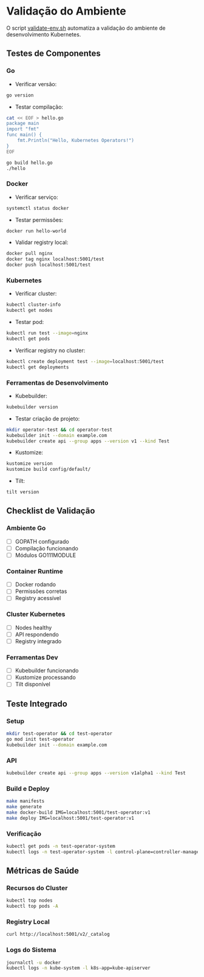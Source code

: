 # Validação do Ambiente

O script [validate-env.sh](scripts/validate-env.sh) automatiza a validação do ambiente de desenvolvimento Kubernetes.

## Testes de Componentes

### Go

- Verificar versão:

```bash
go version
```

- Testar compilação:

```bash
cat << EOF > hello.go
package main
import "fmt"
func main() {
    fmt.Println("Hello, Kubernetes Operators!")
}
EOF

go build hello.go
./hello
```

### Docker

- Verificar serviço:

```bash
systemctl status docker
```

- Testar permissões:

```bash
docker run hello-world
```

- Validar registry local:

```bash
docker pull nginx
docker tag nginx localhost:5001/test
docker push localhost:5001/test
```

### Kubernetes

- Verificar cluster:

```bash
kubectl cluster-info
kubectl get nodes
```

- Testar pod:

```bash
kubectl run test --image=nginx
kubectl get pods
```

- Verificar registry no cluster:

```bash
kubectl create deployment test --image=localhost:5001/test
kubectl get deployments
```

### Ferramentas de Desenvolvimento

- Kubebuilder:

```bash
kubebuilder version
```

- Testar criação de projeto:

```bash
mkdir operator-test && cd operator-test
kubebuilder init --domain example.com
kubebuilder create api --group apps --version v1 --kind Test
```

- Kustomize:

```bash
kustomize version
kustomize build config/default/
```

- Tilt:

```bash
tilt version
```

## Checklist de Validação

### Ambiente Go

- [ ] GOPATH configurado
- [ ] Compilação funcionando
- [ ] Módulos GO111MODULE

### Container Runtime

- [ ] Docker rodando
- [ ] Permissões corretas
- [ ] Registry acessível

### Cluster Kubernetes

- [ ] Nodes healthy
- [ ] API respondendo
- [ ] Registry integrado

### Ferramentas Dev

- [ ] Kubebuilder funcionando
- [ ] Kustomize processando
- [ ] Tilt disponível

## Teste Integrado

### Setup

```bash
mkdir test-operator && cd test-operator
go mod init test-operator
kubebuilder init --domain example.com
```

### API

```bash
kubebuilder create api --group apps --version v1alpha1 --kind Test
```

### Build e Deploy

```bash
make manifests
make generate
make docker-build IMG=localhost:5001/test-operator:v1
make deploy IMG=localhost:5001/test-operator:v1
```

### Verificação

```bash
kubectl get pods -n test-operator-system
kubectl logs -n test-operator-system -l control-plane=controller-manager
```

## Métricas de Saúde

### Recursos do Cluster

```bash
kubectl top nodes
kubectl top pods -A
```

### Registry Local

```bash
curl http://localhost:5001/v2/_catalog
```

### Logs do Sistema

```bash
journalctl -u docker
kubectl logs -n kube-system -l k8s-app=kube-apiserver
```
